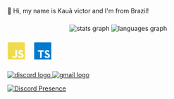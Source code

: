 <p align="left">👋 Hi, my name is Kauã victor and I'm from Brazil!</p>

###

<div align="center">
  <img src="https://github-readme-stats.vercel.app/api?username=KauaZs&hide_title=false&hide_rank=false&show_icons=true&include_all_commits=true&count_private=true&disable_animations=false&theme=dracula&locale=en&hide_border=false&order=1" height="150" alt="stats graph"  />
  <img src="https://github-readme-stats.vercel.app/api/top-langs?username=KauaZs&locale=en&hide_title=false&layout=compact&card_width=320&langs_count=5&theme=dracula&hide_border=false&order=2" height="150" alt="languages graph"  />
</div>

###

<div align="left">
  <img src="https://raw.githubusercontent.com/devicons/devicon/master/icons/javascript/javascript-plain.svg" height="40" alt="javascript logo"  />
  <img width="12" />
  <img src="https://raw.githubusercontent.com/devicons/devicon/master/icons/typescript/typescript-plain.svg" height="40" alt="typescript logo"  />
  <img width="12" />
 
</div>

###

<div align="left">
  <a href="https://discord.com/users/KauaZs" target="_blank">
    <img src="https://raw.githubusercontent.com/maurodesouza/profile-readme-generator/master/src/assets/icons/social/discord/default.svg" width="52" height="40" alt="discord logo"  />
  <a href="mailto:kavictor123u@gmail.com" target="_blank">
    <img src="https://raw.githubusercontent.com/maurodesouza/profile-readme-generator/master/src/assets/icons/social/gmail/default.svg" width="52" height="40" alt="gmail logo"  />
</div>

[![Discord Presence](https://lanyard.cnrad.dev/api/573812452165156864)](https://discord.com/users/573812452165156864)
